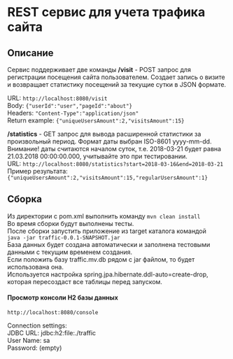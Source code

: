 # REST сервис для учета трафика сайта

## Описание
Сервис поддерживает две команды
**/visit**  - POST запрос для регистрации посещения сайта пользователем.
Создает запись о визите и возвращает статистику посещений за текущие сутки в
JSON формате.

URL: `http://localhost:8080/visit`  
Body: `{"userId":"user","pageId":"about"}`  
Headers: `"Content-Type":"application/json"`  
Return example: `{"uniqueUsersAmount":2,"visitsAmount":15}`  

**/statistics** - GET запрос для вывода расширенной статистики за
произвольный период. Формат даты выбран ISO-8601 yyyy-mm-dd.
Внимание! даты считаются началом суток, т.е. 2018-03-21 будет
равна 21.03.2018 00:00:00.000, учитывайте это при тестировании.  
URL: `http://localhost:8080/statistics?start=2018-03-16&end=2018-03-21`  
Пример результата:  
`{"uniqueUsersAmount":2,"visitsAmount":15,"regularUsersAmount":1}`  

## Сборка
Из директории с pom.xml выполнить команду `mvn clean install`  
Во время сборки будут выполнены тесты.  
После сборки запустить приложение из target каталога командой  
`java -jar traffic-0.0.1-SNAPSHOT.jar`  
База данных будет создана автоматически и заполнена тестовыми данными
с текущим временем создания.  
Если положить базу traffic.mv.db рядом
с jar файлом, то будет использована она.  
Используется настройка spring.jpa.hibernate.ddl-auto=create-drop,
которая пересоздаст все таблицы перед запуском.

#### Просмотр консоли H2 базы данных  
`http://localhost:8080/console`  

Connection settings:  
JDBC  URL: jdbc:h2:file:./traffic  
User Name: sa  
Password: (empty)  
